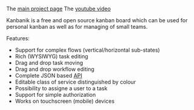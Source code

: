The [main project page](http://kanbanik.github.io/kanbanik/)
The [youtube video](https://www.youtube.com/watch?v=lLUDl1WmL9o)


Kanbanik is a free and open source kanban board which can be used for personal kanban as well as for managing of small teams. 

Features:
* Support for complex flows (vertical/horizontal sub-states)
* Rich (WYSIWYG) task editing
* Drag and drop task moving
* Drag and drop workflow editing
* Complete JSON based [API](https://github.com/kanbanik/kanbanik/wiki/API)
* Editable class of service distinguished by colour
* Possibility to assigne a user to a task
* Support for simple authorization
* Works on touchscreen (mobile) devices

